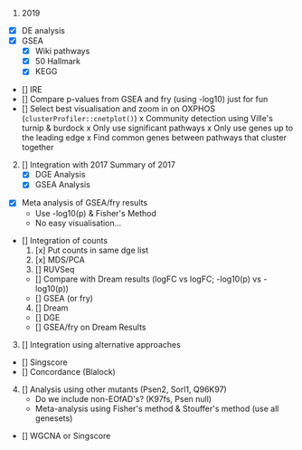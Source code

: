 1. 2019
  - [x] DE analysis
  - [x] GSEA
    - [x] Wiki pathways
    - [x] 50 Hallmark
    - [x] KEGG
  - [] IRE
  - [] Compare p-values from GSEA and fry (using -log10) just for fun
  - [] Select best visualisation and zoom in on OXPHOS (`clusterProfiler::cnetplot()`)
  x Community detection using Ville's turnip & burdock
    x Only use significant pathways
    x Only use genes up to the leading edge
    x Find common genes between pathways that cluster together

2. [] Integration with 2017
   Summary of 2017
    - [x] DGE Analysis
    - [x] GSEA Analysis
  - [x] Meta analysis of GSEA/fry results
    - Use -log10(p) & Fisher's Method
    - No easy visualisation...
  - [] Integration of counts
    1. [x] Put counts in same dge list
    2. [x] MDS/PCA
    3. [] RUVSeq
      - [] Compare with Dream results (logFC vs logFC; -log10(p) vs -log10(p))
      - [] GSEA (or fry)    
    4. [] Dream
      - [] DGE
      - [] GSEA/fry on Dream Results


  
3. [] Integration using alternative approaches
  - [] Singscore
  - [] Concordance (Blalock)
  
4. [] Analysis using other mutants (Psen2, Sorl1, Q96K97)
    - Do we include non-EOfAD's? (K97fs, Psen null)
    - Meta-analysis using Fisher's method & Stouffer's method (use all genesets)
  - [] WGCNA or Singscore
  